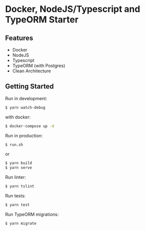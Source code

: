 # Docker, NodeJS/Typescript and TypeORM Starter

## Features

- Docker
- NodeJS
- Typescript
- TypeORM (with Postgres)
- Clean Architecture

## Getting Started

Run in development:

```sh
$ yarn watch-debug
```

with docker:

```sh
$ docker-compose up -d
```

Run in production:

```sh
$ run.sh
```

or

```sh
$ yarn build
$ yarn serve
```

Run linter:

```sh
$ yarn tslint
```

Run tests:

```sh
$ yarn test
```

Run TypeORM migrations:

```sh
$ yarn migrate
```
